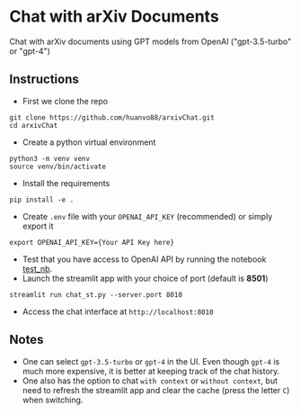# Chat with arXiv Documents

Chat with arXiv documents using GPT models from OpenAI ("gpt-3.5-turbo" or "gpt-4")

## Instructions
- First we clone the repo
```
git clone https://github.com/huanvo88/arxivChat.git
cd arxivChat
```
- Create a python virtual environment
```
python3 -m venv venv
source venv/bin/activate
```
- Install the requirements 
```
pip install -e .
```
- Create `.env` file with your `OPENAI_API_KEY` (recommended) or simply export it
```
export OPENAI_API_KEY={Your API Key here}
```
- Test that you have access to OpenAI API by running the notebook [test_nb](notebooks/test_nb.ipynb). 
- Launch the streamlit app with your choice of port (default is **8501**)
```
streamlit run chat_st.py --server.port 8010
```
- Access the chat interface at `http://localhost:8010`

## Notes
- One can select `gpt-3.5-turbo` or `gpt-4` in the UI. Even though `gpt-4` is much more expensive, it is better at keeping track of the chat history. 
- One also has the option to chat `with context` or `without context`, but need to refresh the streamlit app and clear the cache (press the letter `C`) when switching.
